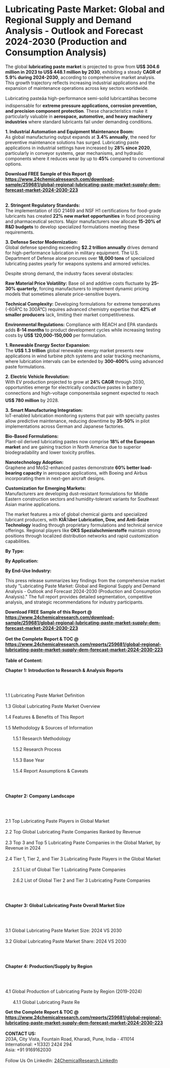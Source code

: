 <h1>Lubricating Paste Market: Global and Regional Supply and Demand Analysis - Outlook and Forecast 2024-2030 (Production and Consumption Analysis)</h1><p>The global <strong>lubricating paste market</strong> is projected to grow from <strong>US$ 304.6 million in 2023 to US$ 448.1 million by 2030</strong>, exhibiting a steady <strong>CAGR of 5.9% during 2024-2030</strong>, according to comprehensive market analysis. This growth trajectory reflects increasing industrial applications and the expansion of maintenance operations across key sectors worldwide.</p><p>Lubricating pasteâa high-performance semi-solid lubricantâhas become indispensable for <strong>extreme pressure applications, corrosion prevention, and precision component protection</strong>. These characteristics make it particularly valuable in <strong>aerospace, automotive, and heavy machinery industries</strong> where standard lubricants fail under demanding conditions.</p><p><strong>1. Industrial Automation and Equipment Maintenance Boom:</strong><br>
As global manufacturing output expands at <strong>3.4% annually</strong>, the need for preventive maintenance solutions has surged. Lubricating paste applications in industrial settings have increased by <strong>28% since 2020</strong>, particularly in conveyor systems, gear mechanisms, and hydraulic components where it reduces wear by up to <strong>45%</strong> compared to conventional options.</p><div><b>Download FREE Sample of this Report @ 
            <a href="https://www.24chemicalresearch.com/download-sample/259681/global-regional-lubricating-paste-market-supply-dem-forecast-market-2024-2030-223">
            https://www.24chemicalresearch.com/download-sample/259681/global-regional-lubricating-paste-market-supply-dem-forecast-market-2024-2030-223</a></b></div><br><p><strong>2. Stringent Regulatory Standards:</strong><br>
The implementation of ISO 21469 and NSF H1 certifications for food-grade lubricants has created <strong>22% new market opportunities</strong> in food processing and pharmaceutical sectors. Major manufacturers now allocate <strong>15-20% of R&amp;D budgets</strong> to develop specialized formulations meeting these requirements.</p><p><strong>3. Defense Sector Modernization:</strong><br>
Global defense spending exceeding <strong>$2.2 trillion annually</strong> drives demand for high-performance lubrication in military equipment. The U.S. Department of Defense alone procures over <strong>18,000 tons</strong> of specialized lubricating pastes yearly for weapons systems and armored vehicles.</p><p>Despite strong demand, the industry faces several obstacles:</p><p><strong>Raw Material Price Volatility:</strong> Base oil and additive costs fluctuate by <strong>25-30% quarterly</strong>, forcing manufacturers to implement dynamic pricing models that sometimes alienate price-sensitive buyers.</p><p><strong>Technical Complexity:</strong> Developing formulations for extreme temperatures (-60Â°C to 300Â°C) requires advanced chemistry expertise that <strong>42% of smaller producers</strong> lack, limiting their market competitiveness.</p><p><strong>Environmental Regulations:</strong> Compliance with REACH and EPA standards adds <strong>8-14 months</strong> to product development cycles while increasing testing costs by <strong>US$ 120,000-150,000</strong> per formulation.</p><p><strong>1. Renewable Energy Sector Expansion:</strong><br>
The <strong>US$ 1.3 trillion</strong> global renewable energy market presents new applications in wind turbine pitch systems and solar tracking mechanisms, where lubrication intervals can be extended by <strong>300-400%</strong> using advanced paste formulations.</p><p><strong>2. Electric Vehicle Revolution:</strong><br>
With EV production projected to grow at <strong>24% CAGR</strong> through 2030, opportunities emerge for electrically conductive pastes in battery connections and high-voltage componentsâa segment expected to reach <strong>US$ 780 million</strong> by 2028.</p><p><strong>3. Smart Manufacturing Integration:</strong><br>
IoT-enabled lubrication monitoring systems that pair with specialty pastes allow predictive maintenance, reducing downtime by <strong>35-50%</strong> in pilot implementations across German and Japanese factories.</p><p><strong>Bio-Based Formulations:</strong><br>
	Plant-oil derived lubricating pastes now comprise <strong>18% of the European market</strong> and are gaining traction in North America due to superior biodegradability and lower toxicity profiles.</p><p><strong>Nanotechnology Adoption:</strong><br>
	Graphene and MoS2-enhanced pastes demonstrate <strong>60% better load-bearing capacity</strong> in aerospace applications, with Boeing and Airbus incorporating them in next-gen aircraft designs.</p><p><strong>Customization for Emerging Markets:</strong><br>
	Manufacturers are developing dust-resistant formulations for Middle Eastern construction sectors and humidity-tolerant variants for Southeast Asian marine applications.</p><p>The market features a mix of global chemical giants and specialized lubricant producers, with <strong>KlÃ¼ber Lubrication, Dow, and Anti-Seize Technology</strong> leading through proprietary formulations and technical service offerings. Regional players like <strong>OKS Spezialschmierstoffe</strong> maintain strong positions through localized distribution networks and rapid customization capabilities.</p><p><strong>By Type:</strong></p><p><strong>By Application:</strong></p><p><strong>By End-Use Industry:</strong></p><p>This press release summarizes key findings from the comprehensive market study "Lubricating Paste Market: Global and Regional Supply and Demand Analysis - Outlook and Forecast 2024-2030 (Production and Consumption Analysis)." The full report provides detailed segmentation, competitive analysis, and strategic recommendations for industry participants.</p><div><b>Download FREE Sample of this Report @ 
            <a href="https://www.24chemicalresearch.com/download-sample/259681/global-regional-lubricating-paste-market-supply-dem-forecast-market-2024-2030-223">
            https://www.24chemicalresearch.com/download-sample/259681/global-regional-lubricating-paste-market-supply-dem-forecast-market-2024-2030-223</a></b></div><br><div><b>Get the Complete Report & TOC @ 
            <a href="https://www.24chemicalresearch.com/reports/259681/global-regional-lubricating-paste-market-supply-dem-forecast-market-2024-2030-223">
            https://www.24chemicalresearch.com/reports/259681/global-regional-lubricating-paste-market-supply-dem-forecast-market-2024-2030-223</a></b></div><br>
            <b>Table of Content:</b><p><p><strong>Chapter 1: Introduction to Research &amp; Analysis Reports</strong></p><br />
<br />
<p>1.1 Lubricating Paste Market Definition<br /><br />
1.3 Global Lubricating Paste Market Overview<br /><br />
1.4 Features &amp; Benefits of This Report<br /><br />
1.5 Methodology &amp; Sources of Information<br /><br />
&nbsp;&nbsp;&nbsp;&nbsp;&nbsp; 1.5.1 Research Methodology<br /><br />
&nbsp;&nbsp;&nbsp;&nbsp;&nbsp; 1.5.2 Research Process<br /><br />
&nbsp;&nbsp;&nbsp;&nbsp;&nbsp; 1.5.3 Base Year<br /><br />
&nbsp;&nbsp;&nbsp;&nbsp;&nbsp; 1.5.4 Report Assumptions &amp; Caveats</p><br />
<br />
<p><strong>Chapter 2: Company Landscape</strong></p><br />
<br />
<p>2.1 Top Lubricating Paste Players in Global Market<br /><br />
2.2 Top Global Lubricating Paste Companies Ranked by Revenue<br /><br />
2.3 Top 3 and Top 5 Lubricating Paste Companies in the Global Market, by Revenue in 2024<br /><br />
2.4 Tier 1, Tier 2, and Tier 3 Lubricating Paste Players in the Global Market<br /><br />
&nbsp;&nbsp;&nbsp;&nbsp;&nbsp; 2.5.1 List of Global Tier 1 Lubricating Paste Companies<br /><br />
&nbsp;&nbsp;&nbsp;&nbsp;&nbsp; 2.6.2 List of Global Tier 2 and Tier 3 Lubricating Paste Companies</p><br />
<br />
<p><strong>Chapter 3: Global Lubricating Paste Overall Market Size</strong></p><br />
<br />
<p>3.1 Global Lubricating Paste Market Size: 2024 VS 2030<br /><br />
3.2 Global Lubricating Paste Market Share: 2024 VS 2030</p><br />
<br />
<p><strong>Chapter 4: Production/Supply by Region</strong></p><br />
<br />
<p>4.1 Global Production of Lubricating Paste by Region (2019-2024)<br /><br />
&nbsp;&nbsp;&nbsp;&nbsp;&nbsp; 4.1.1 Global Lubricating Paste Re</p><div><b>Get the Complete Report & TOC @ 
            <a href="https://www.24chemicalresearch.com/reports/259681/global-regional-lubricating-paste-market-supply-dem-forecast-market-2024-2030-223">
            https://www.24chemicalresearch.com/reports/259681/global-regional-lubricating-paste-market-supply-dem-forecast-market-2024-2030-223</a></b></div><br><b>CONTACT US:</b><br>
            203A, City Vista, Fountain Road, Kharadi, Pune, India - 411014<br>
            International: +1(332) 2424 294<br>
            Asia: +91 9169162030 <br><br>
            Follow Us On LinkedIn: <a href="https://www.linkedin.com/company/24chemicalresearch/">24ChemicalResearch LinkedIn</a>